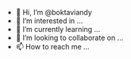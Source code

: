 - 👋 Hi, I’m @boktaviandy
- 👀 I’m interested in ...
- 🌱 I’m currently learning ...
- 💞️ I’m looking to collaborate on ...
- 📫 How to reach me ...

<!---
boktaviandy/boktaviandy is a ✨ special ✨ repository because its `README.md` (this file) appears on your GitHub profile.
You can click the Preview link to take a look at your changes.
--->
